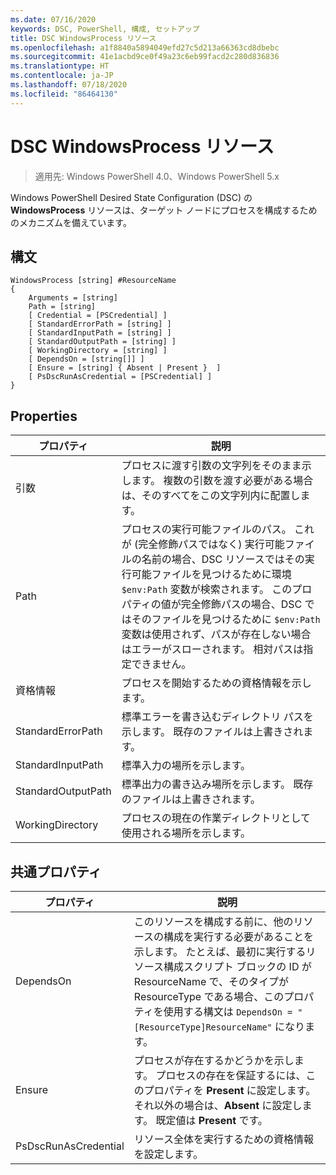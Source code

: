 ```yaml
---
ms.date: 07/16/2020
keywords: DSC, PowerShell, 構成, セットアップ
title: DSC WindowsProcess リソース
ms.openlocfilehash: a1f8840a5894049efd27c5d213a66363cd8dbebc
ms.sourcegitcommit: 41e1acbd9ce0f49a23c6eb99facd2c280d836836
ms.translationtype: HT
ms.contentlocale: ja-JP
ms.lasthandoff: 07/18/2020
ms.locfileid: "86464130"
---
```

# <a name="dsc-windowsprocess-resource"></a>DSC WindowsProcess リソース

> 適用先: Windows PowerShell 4.0、Windows PowerShell 5.x

Windows PowerShell Desired State Configuration (DSC) の **WindowsProcess** リソースは、ターゲット ノードにプロセスを構成するためのメカニズムを備えています。

## <a name="syntax"></a>構文

```Syntax
WindowsProcess [string] #ResourceName
{
    Arguments = [string]
    Path = [string]
    [ Credential = [PSCredential] ]
    [ StandardErrorPath = [string] ]
    [ StandardInputPath = [string] ]
    [ StandardOutputPath = [string] ]
    [ WorkingDirectory = [string] ]
    [ DependsOn = [string[]] ]
    [ Ensure = [string] { Absent | Present }  ]
    [ PsDscRunAsCredential = [PSCredential] ]
}
```

## <a name="properties"></a>Properties

|プロパティ |説明 |
|---|---|
|引数 |プロセスに渡す引数の文字列をそのまま示します。 複数の引数を渡す必要がある場合は、そのすべてをこの文字列内に配置します。 |
|Path |プロセスの実行可能ファイルのパス。 これが (完全修飾パスではなく) 実行可能ファイルの名前の場合、DSC リソースではその実行可能ファイルを見つけるために環境 `$env:Path` 変数が検索されます。 このプロパティの値が完全修飾パスの場合、DSC ではそのファイルを見つけるために `$env:Path` 変数は使用されず、パスが存在しない場合はエラーがスローされます。 相対パスは指定できません。 |
|資格情報 |プロセスを開始するための資格情報を示します。 |
|StandardErrorPath |標準エラーを書き込むディレクトリ パスを示します。 既存のファイルは上書きされます。 |
|StandardInputPath |標準入力の場所を示します。 |
|StandardOutputPath |標準出力の書き込み場所を示します。 既存のファイルは上書きされます。 |
|WorkingDirectory |プロセスの現在の作業ディレクトリとして使用される場所を示します。 |

## <a name="common-properties"></a>共通プロパティ

|プロパティ |説明 |
|---|---|
|DependsOn |このリソースを構成する前に、他のリソースの構成を実行する必要があることを示します。 たとえば、最初に実行するリソース構成スクリプト ブロックの ID が ResourceName で、そのタイプが ResourceType である場合、このプロパティを使用する構文は `DependsOn = "[ResourceType]ResourceName"` になります。 |
|Ensure |プロセスが存在するかどうかを示します。 プロセスの存在を保証するには、このプロパティを **Present** に設定します。 それ以外の場合は、**Absent** に設定します。 既定値は **Present** です。 |
|PsDscRunAsCredential |リソース全体を実行するための資格情報を設定します。 |
